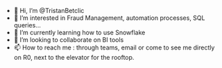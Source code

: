 - 👋 Hi, I’m @TristanBetclic
- 👀 I’m interested in Fraud Management, automation processes, SQL queries...
- 🌱 I’m currently learning how to use Snowflake
- 💞️ I’m looking to collaborate on BI tools
- 📫 How to reach me : through teams, email or come to see me directly on R0, next to the elevator for the rooftop.

<!---
TristanBetclic/TristanBetclic is a ✨ special ✨ repository because its `README.md` (this file) appears on your GitHub profile.
You can click the Preview link to take a look at your changes.
--->
